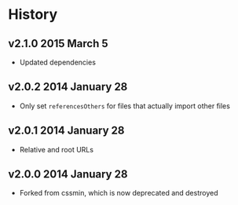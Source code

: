 # History

## v2.1.0 2015 March 5
- Updated dependencies

## v2.0.2 2014 January 28
- Only set `referencesOthers` for files that actually import other files

## v2.0.1 2014 January 28
- Relative and root URLs

## v2.0.0 2014 January 28
- Forked from cssmin, which is now deprecated and destroyed
